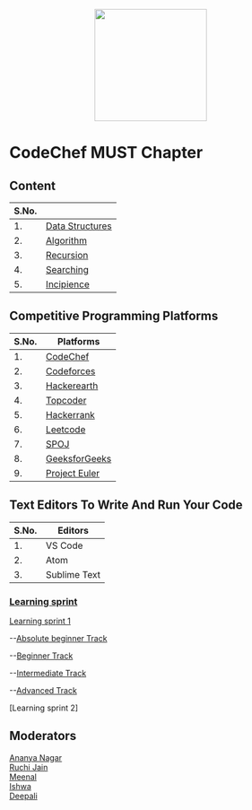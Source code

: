 <p align="center">
        <img src="img/chapter_logo.png" width=200 height=200> </img>
</p> 


# CodeChef MUST Chapter
## Content
| S.No. |             |
| ----- | ----------- |
| 1. | [Data Structures](https://github.com/deepali2002-max/Resources/edit/test/README.md) |
| 2. | [Algorithm](https://github.com/deepali2002-max/Resources/edit/test/README.md) |
| 3. | [Recursion](https://github.com/deepali2002-max/Resources/edit/test/README.md) |
| 4. | [Searching](https://github.com/deepali2002-max/Resources/edit/test/README.md) |
| 5. | [Incipience](https://github.com/deepali2002-max/Resources/edit/test/README.md) |
## Competitive Programming Platforms
| S.No. | Platforms |
| ----- | --------- |
| 1. | [CodeChef](https://www.codechef.com/) |
| 2. | [Codeforces](https://codeforces.com/) |
| 3. | [Hackerearth](https://www.hackerearth.com/) |
| 4. | [Topcoder](https://www.topcoder.com/) |
| 5. | [Hackerrank](https://www.hackerrank.com/) |
| 6. | [Leetcode](https://leetcode.com/) |
| 7. | [SPOJ](https://leetcode.com/) |
| 8. | [GeeksforGeeks](https://leetcode.com/) |
| 9. | [Project Euler](https://projecteuler.net/) |
## Text Editors To Write And Run Your Code
| S.No. | Editors |
| ----- | ----- |
|1.|VS Code|
|2.|Atom|
|3.|Sublime Text|
### [Learning sprint](https://github.com/CodeChefMUST/Resources/tree/main/Learning%20Sprint)

[Learning sprint 1](https://github.com/CodeChefMUST/Resources/tree/main/Learning%20Sprint/Learning%20Sprint%201)

--[Absolute beginner Track](https://github.com/CodeChefMUST/Resources/blob/main/Learning%20Sprint/Learning%20Sprint%201/Absolute%20Beginner%20Track.md) 

--[Beginner Track](https://github.com/CodeChefMUST/Resources/blob/main/Learning%20Sprint/Learning%20Sprint%201/Beginner%20Track.md)
            
--[Intermediate Track](https://github.com/CodeChefMUST/Resources/blob/main/Learning%20Sprint/Learning%20Sprint%201/Intermediate%20Track.md)
            
--[Advanced Track](https://github.com/CodeChefMUST/Resources/blob/main/Learning%20Sprint/Learning%20Sprint%201/Advanced%20Track.md)
 
 [Learning sprint 2]
## Moderators
[Ananya Nagar](https://github.com/AnanyaNagar)<br/>
[Ruchi Jain](https://github.com/ruchijain4)<br/>
[Meenal](https://github.com/meenaljain0303)<br/>
[Ishwa](https://github.com/ishwa02)<br/>
[Deepali](https://github.com/deepali2002-max)<br/>

